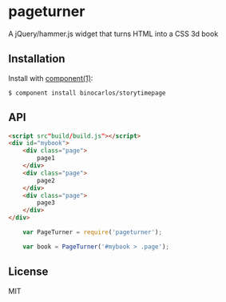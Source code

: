 
# pageturner

  A jQuery/hammer.js widget that turns HTML into a CSS 3d book

## Installation

  Install with [component(1)](http://component.io):

    $ component install binocarlos/storytimepage

## API

```html
<script src"build/build.js"></script>
<div id="mybook">
	<div class="page">
		page1
	</div>
	<div class="page">
		page2
	</div>
	<div class="page">
		page3
	</div>
</div>
```

```js
	var PageTurner = require('pageturner');

	var book = PageTurner('#mybook > .page');

```

## License

  MIT
